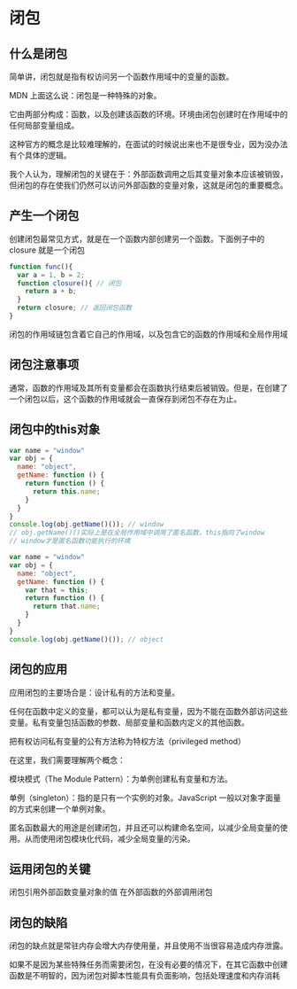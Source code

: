 # 闭包

## 什么是闭包

简单讲，闭包就是指有权访问另一个函数作用域中的变量的函数。

MDN 上面这么说：闭包是一种特殊的对象。

它由两部分构成：函数，以及创建该函数的环境。环境由闭包创建时在作用域中的任何局部变量组成。

这种官方的概念是比较难理解的，在面试的时候说出来也不是很专业，因为没办法有个具体的逻辑。

我个人认为，理解闭包的关键在于：外部函数调用之后其变量对象本应该被销毁，但闭包的存在使我们仍然可以访问外部函数的变量对象，这就是闭包的重要概念。

## 产生一个闭包

创建闭包最常见方式，就是在一个函数内部创建另一个函数。下面例子中的 closure 就是一个闭包

```js
function func(){
  var a = 1, b = 2;
  function closure(){ // 闭包
    return a + b;
  }
  return closure; // 返回闭包函数
}
```

闭包的作用域链包含着它自己的作用域，以及包含它的函数的作用域和全局作用域

## 闭包注意事项

通常，函数的作用域及其所有变量都会在函数执行结束后被销毁。但是，在创建了一个闭包以后，这个函数的作用域就会一直保存到闭包不存在为止。

## 闭包中的this对象

```js
var name = "window"
var obj = {
  name: "object",
  getName: function () {
    return function () {
      return this.name;
    }
  }
}
console.log(obj.getName()()); // window
// obj.getName()()实际上是在全局作用域中调用了匿名函数，this指向了window
// window才是匿名函数功能执行的环境
```

```js
var name = "window"
var obj = {
  name: "object",
  getName: function () {
    var that = this;
    return function () {
      return that.name;
    }
  }
}
console.log(obj.getName()()); // object
```

## 闭包的应用

应用闭包的主要场合是：设计私有的方法和变量。

任何在函数中定义的变量，都可以认为是私有变量，因为不能在函数外部访问这些变量。私有变量包括函数的参数、局部变量和函数内定义的其他函数。

把有权访问私有变量的公有方法称为特权方法（privileged method）

在这里，我们需要理解两个概念：

模块模式（The Module Pattern）：为单例创建私有变量和方法。

单例（singleton）：指的是只有一个实例的对象。JavaScript 一般以对象字面量的方式来创建一个单例对象。

匿名函数最大的用途是创建闭包，并且还可以构建命名空间，以减少全局变量的使用。从而使用闭包模块化代码，减少全局变量的污染。

## 运用闭包的关键

闭包引用外部函数变量对象的值
在外部函数的外部调用闭包

## 闭包的缺陷

闭包的缺点就是常驻内存会增大内存使用量，并且使用不当很容易造成内存泄露。

如果不是因为某些特殊任务而需要闭包，在没有必要的情况下，在其它函数中创建函数是不明智的，因为闭包对脚本性能具有负面影响，包括处理速度和内存消耗
